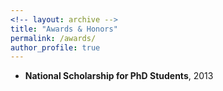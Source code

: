```yaml
---
<!-- layout: archive -->
title: "Awards & Honors"
permalink: /awards/
author_profile: true
---
```


* **National Scholarship for PhD Students**, 2013


